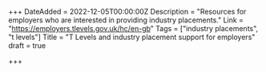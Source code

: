 +++
DateAdded = 2022-12-05T00:00:00Z
Description = "Resources for employers who are interested in providing industry placements."
Link = "https://employers.tlevels.gov.uk/hc/en-gb"
Tags = ["industry placements", "t levels"]
Title = "T Levels and industry placement support for employers"
draft = true

+++
